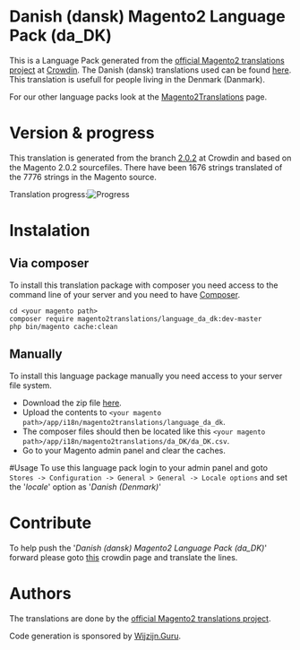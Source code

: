 # Danish (dansk) Magento2 Language Pack (da_DK)
This is a Language Pack generated from the [official Magento2 translations project](https://crowdin.com/project/magento-2) at [Crowdin](https://crowdin.com).
The Danish (dansk) translations used can be found [here](https://crowdin.com/project/magento-2/da).
This translation is usefull for people living in the Denmark (Danmark).

For our other language packs look at the [Magento2Translations](http://magento2translations.github.io/) page.

# Version & progress
This translation is generated from the branch [2.0.2](https://crowdin.com/project/magento-2/da#/2.0.2) at Crowdin and based on the Magento 2.0.2 sourcefiles.
There have been  1676 strings translated of the 7776 strings in the Magento source.

Translation progress:![Progress](http://progressed.io/bar/22)

# Instalation
## Via composer
To install this translation package with composer you need access to the command line of your server and you need to have [Composer](https://getcomposer.org).
```
cd <your magento path>
composer require magento2translations/language_da_dk:dev-master
php bin/magento cache:clean
```
## Manually
To install this language package manually you need access to your server file system.
* Download the zip file [here](https://github.com/Magento2Translations/language_da_dk/archive/master.zip).
* Upload the contents to `<your magento path>/app/i18n/magento2translations/language_da_dk`.
* The composer files should then be located like this `<your magento path>/app/i18n/magento2translations/da_DK/da_DK.csv`.
* Go to your Magento admin panel and clear the caches.

#Usage
To use this language pack login to your admin panel and goto `Stores -> Configuration -> General > General -> Locale options` and set the '*locale*' option as '*Danish (Denmark)*'

# Contribute
To help push the '*Danish (dansk) Magento2 Language Pack (da_DK)*' forward please goto [this](https://crowdin.com/project/magento-2/da) crowdin page and translate the lines.

# Authors
The translations are done by the [official Magento2 translations project](https://crowdin.com/project/magento-2).

Code generation is sponsored by [Wijzijn.Guru](http://www.wijzijn.guru/).